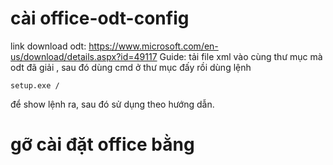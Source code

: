 # cài office-odt-config
link download odt: https://www.microsoft.com/en-us/download/details.aspx?id=49117
Guide: tải file xml vào cùng thư mục mà odt đã giải , sau đó dùng cmd ở thư mục đấy rồi dùng lệnh
```
setup.exe /
```
để show lệnh ra, sau đó sử dụng theo hướng dẫn.


# gỡ cài đặt office bằng
